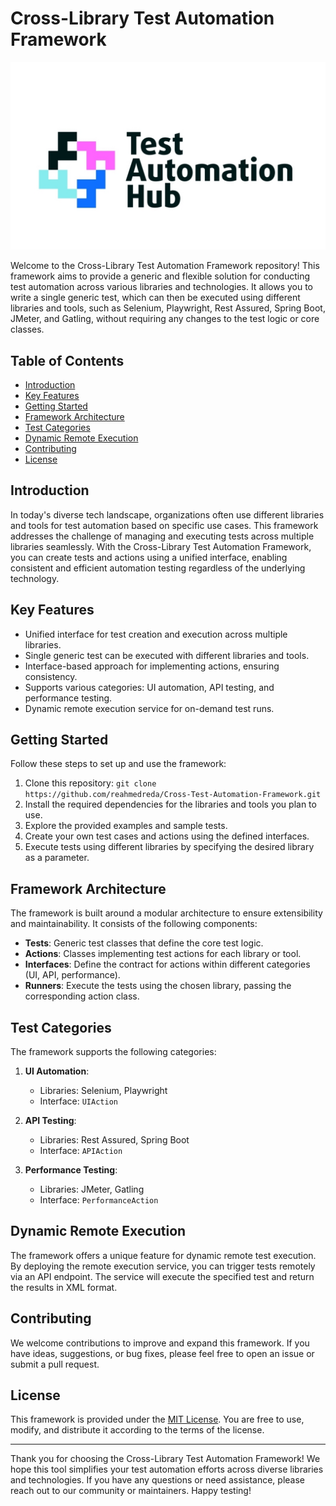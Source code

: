 # Cross-Library Test Automation Framework

![Framework Logo](TAA.jpg)

Welcome to the Cross-Library Test Automation Framework repository! This framework aims to provide a generic and flexible solution for conducting test automation across various libraries and technologies. It allows you to write a single generic test, which can then be executed using different libraries and tools, such as Selenium, Playwright, Rest Assured, Spring Boot, JMeter, and Gatling, without requiring any changes to the test logic or core classes.

## Table of Contents
- [Introduction](#introduction)
- [Key Features](#key-features)
- [Getting Started](#getting-started)
- [Framework Architecture](#framework-architecture)
- [Test Categories](#test-categories)
- [Dynamic Remote Execution](#dynamic-remote-execution)
- [Contributing](#contributing)
- [License](#license)

## Introduction
In today's diverse tech landscape, organizations often use different libraries and tools for test automation based on specific use cases. This framework addresses the challenge of managing and executing tests across multiple libraries seamlessly. With the Cross-Library Test Automation Framework, you can create tests and actions using a unified interface, enabling consistent and efficient automation testing regardless of the underlying technology.

## Key Features
- Unified interface for test creation and execution across multiple libraries.
- Single generic test can be executed with different libraries and tools.
- Interface-based approach for implementing actions, ensuring consistency.
- Supports various categories: UI automation, API testing, and performance testing.
- Dynamic remote execution service for on-demand test runs.

## Getting Started
Follow these steps to set up and use the framework:

1. Clone this repository: `git clone https://github.com/reahmedreda/Cross-Test-Automation-Framework.git`
2. Install the required dependencies for the libraries and tools you plan to use.
3. Explore the provided examples and sample tests.
4. Create your own test cases and actions using the defined interfaces.
5. Execute tests using different libraries by specifying the desired library as a parameter.

## Framework Architecture
The framework is built around a modular architecture to ensure extensibility and maintainability. It consists of the following components:
- **Tests**: Generic test classes that define the core test logic.
- **Actions**: Classes implementing test actions for each library or tool.
- **Interfaces**: Define the contract for actions within different categories (UI, API, performance).
- **Runners**: Execute the tests using the chosen library, passing the corresponding action class.

## Test Categories
The framework supports the following categories:

1. **UI Automation**:
   - Libraries: Selenium, Playwright
   - Interface: `UIAction`

2. **API Testing**:
   - Libraries: Rest Assured, Spring Boot
   - Interface: `APIAction`

3. **Performance Testing**:
   - Libraries: JMeter, Gatling
   - Interface: `PerformanceAction`

## Dynamic Remote Execution
The framework offers a unique feature for dynamic remote test execution. By deploying the remote execution service, you can trigger tests remotely via an API endpoint. The service will execute the specified test and return the results in XML format.

## Contributing
We welcome contributions to improve and expand this framework. If you have ideas, suggestions, or bug fixes, please feel free to open an issue or submit a pull request.

## License
This framework is provided under the [MIT License](LICENSE). You are free to use, modify, and distribute it according to the terms of the license.

---

Thank you for choosing the Cross-Library Test Automation Framework! We hope this tool simplifies your test automation efforts across diverse libraries and technologies. If you have any questions or need assistance, please reach out to our community or maintainers. Happy testing!
